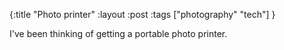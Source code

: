 {:title "Photo printer"
:layout :post
:tags ["photography" "tech"]
}

I've been thinking of getting a portable photo printer. 
